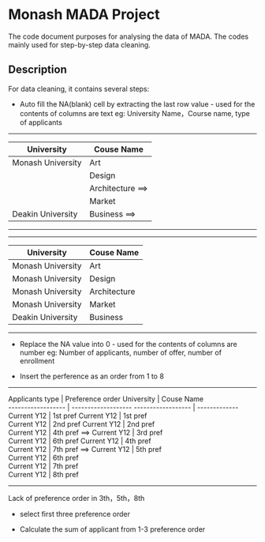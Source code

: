 # Monash MADA Project

The code document purposes for analysing the data of MADA. The codes mainly used for step-by-step data cleaning.

## Description
 For data cleaning, it contains several steps:
   *  Auto fill the NA(blank) cell by extracting the last row value - used for the contents of columns are text 
   eg: University Name，Course name, type of applicants
   -----------------------------------                       
   University         |  Couse Name                             
   ------------------ | -------------                        
   Monash University  | Art                                            
                      | Design                                    
                      | Architecture            ==>          
                      | Market                                    
   Deakin University  | Business                ==>              
        
  -----------------------------------                       
  
-----------------------------------
University         |  Couse Name  
------------------ | -------------
Monash University  | Art
Monash University  | Design
Monash University  | Architecture  
Monash University  | Market  
Deakin University  | Business  
-----------------------------------  
  
  
  
  
   *  Replace the NA value into 0  - used for the contents of columns are number 
   eg: Number of applicants, number of offer, number of enrollment
   
   *  Insert the perference as an order from 1 to 8
   -----------------------------------------                       ------------------------------------
   Applicants type    |  Preference order                           University         |  Couse Name   
   ------------------ | -------------------                         ------------------ | ------------- 
   Current Y12        | 1st pref                                     Current Y12       | 1st pref      
   Current Y12        | 2nd pref                                     Current Y12       | 2nd pref      
   Current Y12        | 4th pref                      ==>            Current Y12       | 3rd pref      
   Current Y12        | 6th pref                                     Current Y12       | 4th pref      
   Current Y12        | 7th pref                      ==>            Current Y12       | 5th pref                
                                                                     Current Y12       | 6th pref      
                                                                     Current Y12       | 7th pref      
                                                                     Current Y12      | 8th pref      
  ----------------------------------- ------                        -----------------------------------
  Lack of preference order in 3th，5th，8th
 
   * select first three preference order


   * Calculate the sum of applicant from 1-3 preference order
